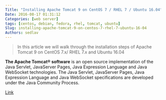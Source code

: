 ```yaml
---
Title: "Installing Apache Tomcat 9 on CentOS 7 / RHEL 7 / Ubuntu 16.04"
Date: 2016-08-17 01:31:12
Categories: [web server]
tags: [centos, debian, fedora, rhel, tomcat, ubuntu]
Slug: installing-apache-tomcat-9-on-centos-7-rhel-7-ubuntu-16-04
Authors: sedlav
---
```


> In this article we will walk through the installation steps of Apache Tomcat 9 on CentOS 7.x/ RHEL 7.x and Ubuntu 16.04

**The Apache Tomcat® software** is an open source implementation of the Java Servlet, JavaServer Pages, Java Expression Language and Java WebSocket technologies. The Java Servlet, JavaServer Pages, Java Expression Language and Java WebSocket specifications are developed under the Java Community Process.

[Link](http://www.linuxtechi.com/install-apache-tomcat9-centos7-rhel7-ubuntu16-04/)
